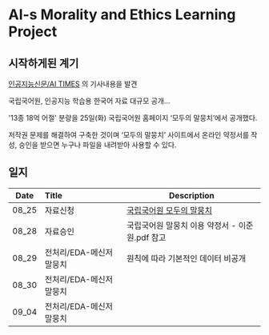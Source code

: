 # AI-s Morality and Ethics Learning Project

## 시작하게된 계기
[인공지능신문/AI TIMES](https://twitter.com/AITIMES1/status/1298064993997340673) 의 기사내용을 발견

국립국어원, 인공지능 학습용 한국어 자료 대규모 공개...

'13종 18억 어절' 분량을 25일(화) 국립국어원 홈페이지 ‘모두의 말뭉치’에서 공개했다.

저작권 문제를 해결하여 구축한 것이며 ‘모두의 말뭉치’ 사이트에서 온라인 약정서를 작성, 승인을 받으면 누구나 파일을 내려받아 사용할 수 있다.


## 일지
|Date|Title|Description|
|:---:|:---|---|
|08_25|자료신청|[국립국어원 모두의 말뭉치](https://corpus.korean.go.kr/main.do#none)|
|08_28|자료승인|국립국어원 말뭉치 이용 약정서 - 이준원.pdf 참고|
|08_29|전처리/EDA-메신저 말뭉치|원칙에 따라 기본적인 데이터 비공개|
|08_30|전처리/EDA-메신저 말뭉치||
|09_04|전처리/EDA-메신저 말뭉치||
